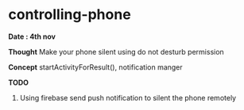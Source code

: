 # controlling-phone
**Date : 4th nov**

**Thought**  Make your phone silent using do not desturb permission

**Concept** startActivityForResult(), notification manger

**TODO** 
<ol>
    <li> Using firebase send push notification to silent the phone remotely </li>
</ol>


